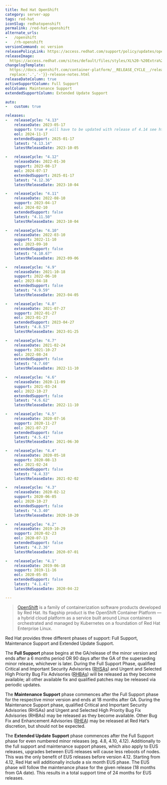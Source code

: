 ```yaml
---
title: Red Hat OpenShift
category: server-app
tags: red-hat
iconSlug: redhatopenshift
permalink: /red-hat-openshift
alternate_urls:
-   /openshift
-   /rh-openshift
versionCommand: oc version
releasePolicyLink: https://access.redhat.com/support/policy/updates/openshift
releaseImage: 
  https://access.redhat.com/sites/default/files/styles/XL%20-%20Extra%20Large/public/images/ocp_lifecycle_eus_v5.png
changelogTemplate: 
  https://docs.openshift.com/container-platform/__RELEASE_CYCLE__/release_notes/ocp-{{"__RELEASE_CYCLE__"|
  replace:'.','-'}}-release-notes.html
releaseDateColumn: true
activeSupportColumn: Full Support
eolColumn: Maintenance Support
extendedSupportColumn: Extended Update Support

auto:
-   custom: true

releases:
-   releaseCycle: "4.13"
    releaseDate: 2023-05-17
    support: true # will have to be updated with release of 4.14 see https://access.redhat.com/support/policy/updates/openshift#dates
    eol: 2024-11-17
    extendedSupport: 2025-01-17
    latest: "4.13.14"
    latestReleaseDate: 2023-10-05

-   releaseCycle: "4.12"
    releaseDate: 2022-01-30
    support: 2023-08-17
    eol: 2024-07-17
    extendedSupport: 2025-01-17
    latest: "4.12.36"
    latestReleaseDate: 2023-10-04

-   releaseCycle: "4.11"
    releaseDate: 2022-08-10
    support: 2023-04-17
    eol: 2024-02-10
    extendedSupport: false
    latest: "4.11.50"
    latestReleaseDate: 2023-10-04

-   releaseCycle: "4.10"
    releaseDate: 2022-03-10
    support: 2022-11-10
    eol: 2023-09-10
    extendedSupport: false
    latest: "4.10.67"
    latestReleaseDate: 2023-09-06

-   releaseCycle: "4.9"
    releaseDate: 2021-10-18
    support: 2022-06-10
    eol: 2023-04-18
    extendedSupport: false
    latest: "4.9.59"
    latestReleaseDate: 2023-04-05

-   releaseCycle: "4.8"
    releaseDate: 2021-07-27
    support: 2022-01-27
    eol: 2023-01-27
    extendedSupport: 2023-04-27
    latest: "4.8.57"
    latestReleaseDate: 2023-01-25

-   releaseCycle: "4.7"
    releaseDate: 2021-02-24
    support: 2021-10-27
    eol: 2022-08-24
    extendedSupport: false
    latest: "4.7.60"
    latestReleaseDate: 2022-11-10

-   releaseCycle: "4.6"
    releaseDate: 2020-11-09
    support: 2021-03-24
    eol: 2022-10-27
    extendedSupport: false
    latest: "4.6.62"
    latestReleaseDate: 2022-11-10

-   releaseCycle: "4.5"
    releaseDate: 2020-07-16
    support: 2020-11-27
    eol: 2021-07-27
    extendedSupport: false
    latest: "4.5.41"
    latestReleaseDate: 2021-06-30

-   releaseCycle: "4.4"
    releaseDate: 2020-05-18
    support: 2020-08-13
    eol: 2021-02-24
    extendedSupport: false
    latest: "4.4.33"
    latestReleaseDate: 2021-02-02

-   releaseCycle: "4.3"
    releaseDate: 2020-02-12
    support: 2020-06-05
    eol: 2020-10-27
    extendedSupport: false
    latest: "4.3.40"
    latestReleaseDate: 2020-10-20

-   releaseCycle: "4.2"
    releaseDate: 2019-10-29
    support: 2020-02-23
    eol: 2020-07-13
    extendedSupport: false
    latest: "4.2.36"
    latestReleaseDate: 2020-07-01

-   releaseCycle: "4.1"
    releaseDate: 2019-06-18
    support: 2019-11-16
    eol: 2020-05-05
    extendedSupport: false
    latest: "4.1.41"
    latestReleaseDate: 2020-04-22

---
```


>[OpenShift](https://www.redhat.com/en/technologies/cloud-computing/openshift) is a family of
> containerization software products developed by Red Hat. Its flagship product is the OpenShift
> Container Platform — a hybrid cloud platform as a service built around Linux containers
> orchestrated and managed by Kubernetes on a foundation of Red Hat Enterprise Linux.

Red Hat provides three different phases of support: Full Support, Maintenance Support and Extended
Update Support.

The **Full Support** phase begins at the GA/release of the minor version and ends after a 6 months
period OR 90 days after the GA of the superseding minor release, whichever is later. During the Full
Support Phase, qualified Critical and Important Security Advisories ([RHSAs][DEFINITION]) and Urgent
and Selected High Priority Bug Fix Advisories ([RHBAs][DEFINITION]) will be released as they become
available; all other available fix and qualified patches may be released via periodic updates.

The **Maintenance Support** phase commences after the Full Support phase for the respective minor
version and ends at 18 months after GA. During the Maintenance Support phase, qualified Critical and
Important Security Advisories (RHSAs) and Urgent and Selected High Priority Bug Fix Advisories
(RHBAs) may be released as they become available. Other Bug Fix and Enhancement Advisories
([RHEA][DEFINITION]) may be released at Red Hat’s discretion, but should not be expected.

The **Extended Update Support** phase commences after the Full Support phase for even numbered minor
releases (eg. 4.8, 4.10, 4.12). Additionally to the full support and maintenance support phases,
which also apply to EUS releases, upgrades between EUS releases will cause less reboots of nodes.
This was the only benefit of EUS releases before version 4.12. Starting from 4.12, Red Hat will
additionally include a six month EUS phase. The EUS phase will follow the maintenance phase for
the given release (18 months from GA date). This results in a total support time of 24 months for
EUS releases.

[DEFINITION]: https://access.redhat.com/articles/2130961
